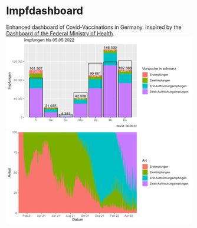 # Impfdashboard
Enhanced dashboard of Covid-Vaccinations in Germany. Inspired by the [Dashboard of the Federal Ministry of Health](https://impfdashboard.de/).
![Last Update: 29.11.2021](https://github.com/dvdkblk/Impfdashboard/blob/main/Vaccine-Dashboard.png?raw=true)
![](https://github.com/dvdkblk/Impfdashboard/blob/main/Vaccine-Dashboard2.png?raw=true)
